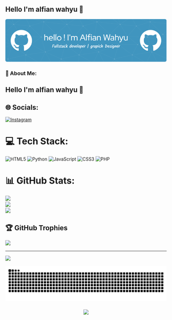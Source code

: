 ## Hello I'm alfian wahyu 👋

![anime](img/github-header-image.png)


<!-- 🔭 I’m currently working on **@wpucourse**
🌱 I’m currently learning [**laravel** ](https://laravel.com)Framework
😸😸😸

##### Skills

<img src="https://img.shields.io/badge/HTML5-E34F26?style=for-the-badge&logo=html5&logoColor=white" />
<img src="https://img.shields.io/badge/CSS3-1572B6?style=for-the-badge&logo=css3&logoColor=white" />
<img src="https://img.shields.io/badge/JavaScript-323330?style=for-the-badge&logo=javascript&logoColor=F7DF1E" />
<img src="https://img.shields.io/badge/PHP-777BB4?style=for-the-badge&logo=php&logoColor=white" />
<img src="https://img.shields.io/badge/Python-FFD43B?style=for-the-badge&logo=python&logoColor=blue" />
<img src="https://img.shields.io/badge/Laravel-FF2D20?style=for-the-badge&logo=laravel&logoColor=white" />

##### Hobi
<img src="https://img.shields.io/badge/Valorant-fa4454?style=for-the-badge&logo=valorant&logoColor=white" />
<img src="https://img.shields.io/badge/Steam-000000?style=for-the-badge&logo=steam&logoColor=white" />
<img src="https://img.shields.io/badge/Riot_Games-D32936?style=for-the-badge&logo=riot-games&logoColor=white" />

##### connect with me
![https://instagram.com/saputraalfianwahyudi](https://img.shields.io/badge/Instagram-E4405F?style=for-the-badge&logo=instagram&logoColor=white) ![https://myanimelist.net/BluePanda123](https://img.shields.io/badge/Myanimelist-2E51A2?style=for-the-badge&logo=myanimelist&logoColor=white)

<p align="center">
  <a href="https://skillicons.dev">
    <img src="https://skillicons.dev/icons?i=js,html,css,react,figma,arduino,au,discord" />
  </a>
</p>

##### my Github stats
![mikuheme's GitHub stats](https://github-readme-stats.vercel.app/api?username=mikuhime12&show_icons=true&theme=radical)





![good](https://media0.giphy.com/media/v1.Y2lkPTc5MGI3NjExNGZoMXN6cDhvNWk5cWU5ZjJnZWVjMHRhdnU2bnU5enRsbGozZTZ2MCZlcD12MV9pbnRlcm5hbF9naWZfYnlfaWQmY3Q9Zw/ErZ8hv5eO92JW/giphy.gif) -->


### 💫 About Me:
## Hello I'm alfian wahyu 👋


## 🌐 Socials:
[![Instagram](https://img.shields.io/badge/Instagram-%23E4405F.svg?logo=Instagram&logoColor=white)](https://instagram.com/saputraalfianwahyudi) 

# 💻 Tech Stack:
![HTML5](https://img.shields.io/badge/html5-%23E34F26.svg?style=for-the-badge&logo=html5&logoColor=white) ![Python](https://img.shields.io/badge/python-3670A0?style=for-the-badge&logo=python&logoColor=ffdd54) ![JavaScript](https://img.shields.io/badge/javascript-%23323330.svg?style=for-the-badge&logo=javascript&logoColor=%23F7DF1E) ![CSS3](https://img.shields.io/badge/css3-%231572B6.svg?style=for-the-badge&logo=css3&logoColor=white) ![PHP](https://img.shields.io/badge/php-%23777BB4.svg?style=for-the-badge&logo=php&logoColor=white)
# 📊 GitHub Stats:
![](https://github-readme-stats.vercel.app/api?username=mikuhime12&theme=radical&hide_border=false&include_all_commits=false&count_private=false)<br/>
![](https://nirzak-streak-stats.vercel.app/?user=mikuhime12&theme=radical&hide_border=false)<br/>
![](https://github-readme-stats.vercel.app/api/top-langs/?username=mikuhime12&theme=radical&hide_border=false&include_all_commits=false&count_private=false&layout=compact)

## 🏆 GitHub Trophies
![](https://github-profile-trophy.vercel.app/?username=mikuhime12&theme=radical&no-frame=false&no-bg=true&margin-w=4)

---
[![](https://visitcount.itsvg.in/api?id=mikuhime12&icon=0&color=0)](https://visitcount.itsvg.in)

<img src="https://raw.githubusercontent.com/mikuhime12/mikuhime12/output/snake.svg" alt="Snake animation" />

###

<div align="center">
  <img height="300" src="https://media3.giphy.com/media/v1.Y2lkPTc5MGI3NjExdndleGZnaGtsdTFzdGk2c3BxMWdhMWJwajNlN25zdTVyNzB3dnozeCZlcD12MV9pbnRlcm5hbF9naWZfYnlfaWQmY3Q9Zw/a6pzK009rlCak/giphy.gif"  />
</div>


<!-- Proudly created with GPRM ( https://gprm.itsvg.in ) -->